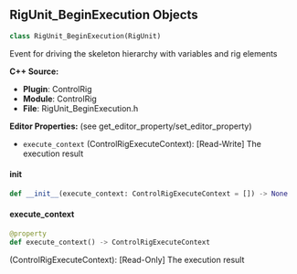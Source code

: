 ## RigUnit_BeginExecution Objects

```python
class RigUnit_BeginExecution(RigUnit)
```

Event for driving the skeleton hierarchy with variables and rig elements

**C++ Source:**

- **Plugin**: ControlRig
- **Module**: ControlRig
- **File**: RigUnit_BeginExecution.h

**Editor Properties:** (see get_editor_property/set_editor_property)

- ``execute_context`` (ControlRigExecuteContext):  [Read-Write] The execution result

<a id="unreal.RigUnit_BeginExecution.__init__"></a>

#### __init__

```python
def __init__(execute_context: ControlRigExecuteContext = []) -> None
```

<a id="unreal.RigUnit_BeginExecution.execute_context"></a>

#### execute_context

```python
@property
def execute_context() -> ControlRigExecuteContext
```

(ControlRigExecuteContext):  [Read-Only] The execution result

<a id="unreal.RigUnit_PreBeginExecution"></a>
